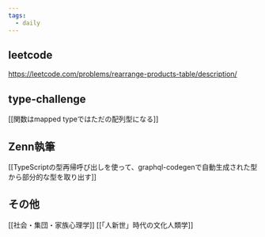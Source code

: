 ```yaml
---
tags:
  - daily
---
```

## leetcode
https://leetcode.com/problems/rearrange-products-table/description/

## type-challenge
[[関数はmapped typeではただの配列型になる]]

## Zenn執筆
[[TypeScriptの型再帰呼び出しを使って、graphql-codegenで自動生成された型から部分的な型を取り出す]]

## その他
[[社会・集団・家族心理学]]
[[「人新世」時代の文化人類学]]